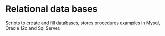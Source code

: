 # Relational data bases
Scripts to  create and fill databases, stores procedures examples in Mysql, Oracle 12c and Sql Server.
